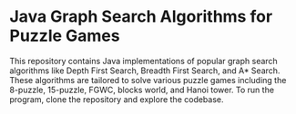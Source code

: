 # Java Graph Search Algorithms for Puzzle Games
This repository contains Java implementations of popular graph search algorithms like Depth First Search, Breadth First Search, and A* Search. These algorithms are tailored to solve various puzzle games including the 8-puzzle, 15-puzzle, FGWC, blocks world, and Hanoi tower. To run the program, clone the repository and explore the codebase.
